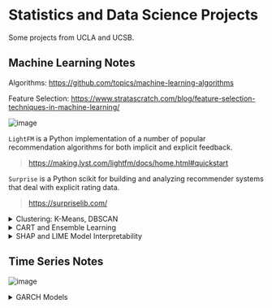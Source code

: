 # Statistics and Data Science Projects

Some projects from UCLA and UCSB.


## Machine Learning Notes

Algorithms: https://github.com/topics/machine-learning-algorithms

Feature Selection: https://www.stratascratch.com/blog/feature-selection-techniques-in-machine-learning/

![image](https://github.com/user-attachments/assets/6c33f351-39d1-4f7f-a06a-923725c028de)

`LightFM` is a Python implementation of a number of popular recommendation algorithms for both implicit and explicit feedback.

> https://making.lyst.com/lightfm/docs/home.html#quickstart

`Surprise` is a Python scikit for building and analyzing recommender systems that deal with explicit rating data.

> https://surpriselib.com/

<details>
<summary>Clustering: K-Means, DBSCAN</summary>
<br>

### K-Means:

Clustering seeks to find N clusters in a data set and to subsequently identify which data points belong to each cluster. While there are a number of different approaches to clustering, one of the easiest to understand is the k-means algorithm. 

In this algorithm:

1. Pick K random points as cluster centers called centroids.
2. Assign each point to the nearest cluster by calculating its Euclidean distance to each centroid.
3. Find a new cluster center by taking the average of the assigned points.
4. Repeat Step 2 and 3 until none of the cluster assignments change.

![image](https://github.com/user-attachments/assets/de83aac1-a121-4423-93a4-18579cbfddb4)

![image](https://github.com/user-attachments/assets/38c91b7d-24ec-40bd-9401-886ee3405259)

```
## Manually:
# Euclidean Distance Calculator
def dist(a, b, ax=1):
    return np.linalg.norm(a - b, axis=ax)
k = 3 # Number of clusters
C_x = np.random.randint(0, np.max(X)-20, size=k) # random centroids
C_y = np.random.randint(0, np.max(X)-20, size=k) # random centroids
C = np.array(list(zip(C_x, C_y)), dtype=np.float32) # sample data

C_old = np.zeros(C.shape) # store the value of centroids when it updates
clusters = np.zeros(len(X)) # creates Cluster Lables(0, 1, 2)
# Error func. - Distance between new centroids and old centroids
error = dist(C, C_old, None)
while error != 0: # Loop will run till the error becomes zero
    for i in range(len(X)): # Assigning each value to its closest cluster
        distances = dist(X[i], C)
        cluster = np.argmin(distances)
        clusters[i] = cluster
    C_old = deepcopy(C) # Storing the old centroid values
    # Finding the new centroids by taking the average value
    for i in range(k):
        points = [X[j] for j in range(len(X)) if clusters[j] == i]
        C[i] = np.mean(points, axis=0)
    error = dist(C, C_old, None)
```

### DBSCAN:

How DBSCAN works:
1. Groups points that are close together based on density
2. Marks points that are alone in low-density regions as outliers
3. Defines clusters as dense regions separated by regions of lower density 

DBSCAN's advantages:
1. Doesn't require the number of clusters to be specified beforehand
2. Can identify clusters of arbitrary shapes
3. Effective at identifying and removing noise in a data set
4. Robust to noise

```
from sklearn.preprocessing import StandardScaler
import numpy as np
data = pd.read_csv('Week_2_Data/Iris.csv')
data = data[['SepalLengthCm','PetalLengthCm','Species']]
species = data['Species']
features = data.iloc[:, :-1]
features = features.values.astype("float32", copy = False)

stscaler = StandardScaler().fit(features)
features = stscaler.transform(features)

# Elbow plot:
k=2 # number of columns
from sklearn.neighbors import NearestNeighbors
nbrs = NearestNeighbors(n_neighbors=k+1).fit(features) 
distances, indices = nbrs.kneighbors(features)
distances = np.sort(distances[:, k])

plt.plot(distances)
plt.xlabel("Points sorted by distance")
plt.ylabel("k-NN distance")
plt.title("k-NN Distance Plot")
plt.show()
# min_samples is 12, because first jump (knee) is between 10 and 15
# eps is 0.5

dbsc = DBSCAN(eps = .5, min_samples = 12).fit(features)
labels = dbsc.labels_
core_samples = np.zeros_like(labels, dtype = bool)
core_samples[dbsc.core_sample_indices_] = True
data['label'] = labels
print(data['label'].unique())
print(data.head())

plt.figure(figsize=(8, 6))
# Plot the clusters
colors = ['indianred','#57db5f','#5f57db']
for label in data['label'].unique():
    cluster_data = data[data['label'] == label]
    plt.scatter(cluster_data['SepalLengthCm'], cluster_data['PetalLengthCm'], 
                label=f'Class {label}',
                color = colors[label % len(colors)],
               s = 150)
plt.legend()
plt.title("Iris Data")
```


<br>

</details>

<details>
<summary>CART and Ensemble Learning</summary>
<br>

### Classification And Regression Tree (CART)

* Trees used for regression and trees used for classification have some similarities - but also some differences, such as the procedure used to determine where to split.

* Some techniques, often called ensemble methods, construct more than one decision tree:
  
  * **Boosted trees:** Incrementally building an ensemble by training each new instance to emphasize the training instances previously mis-modeled. A typical example is AdaBoost. These can be used for regression-type and classification-type problems.
  * **Bagging:** Bootstrap aggregated (or bagged) decision trees, an early ensemble method, builds multiple decision trees by repeatedly resampling training data with replacement, and voting the trees for a consensus prediction.
  * Random forest classifier is a specific type of bootstrap aggregating
  * Rotation forest.


### Limitations of CARTs:

![image](https://github.com/user-attachments/assets/1a027e3e-6e19-4c0c-b4f8-0e5b9a5d74bb)
![image](https://github.com/user-attachments/assets/fa891e83-d007-4516-9696-b03bc32e014e)

### Ensemble Learning:

* **Bagging:** Bootstrap Aggregation.
  * Base estimator: Decision Tree, Logistic Regression, Neural Net, ...
  * Each estimator is trained on a distinct bootstrap sample of the training set

![image](https://github.com/user-attachments/assets/abbb0112-8143-4649-8794-0b57924aa97e)

* **Boosting:** several models are trained sequentially with each model learning from the errors of its predecessors
  * AdaBoost and Gradient Boosting
    
![image](https://github.com/user-attachments/assets/6ca714aa-dcec-4947-94a5-220375a57450)


### Examples of Ensemble:

* Boosting:

  <details>
  <summary><strong>Gradient Boosting Regressor</strong></summary>
  <br>

  The model’s strength comes from its additive learning process — while each tree focuses on correcting the remaining errors in the ensemble, the sequential combination creates a powerful predictor that progressively reduces the overall
  prediction error by focusing on the parts of the problem where the model still struggles.

  1. Initialize Model: Start with a simple prediction, typically the mean of target values.
  2. Iterative Learning: For a set number of iterations, compute the residuals, train a decision tree to predict these residuals, and add the new tree’s predictions (scaled by the learning rate) to the running total.
  3. Build Trees on Residuals: Each new tree focuses on the remaining errors from all previous iterations.
  4. Final Prediction: Sum up all tree contributions (scaled by the learning rate) and the initial prediction.

  <br>
  
  **Risk of Overfitting:** The use of deeper trees and the sequential building process can cause the model to fit the training data too closely, which may reduce its performance on new data. This requires careful tuning of tree depth, learning rate, and the number of trees.
    
  **Sensitive to Settings:** The effectiveness of Gradient Boosting heavily depends on finding the right combination of learning rate, tree depth, and number of trees, which can be more complex and time-consuming than tuning simpler algorithms.

  ![image](https://github.com/user-attachments/assets/e416e064-838e-44bb-8e09-b0cd36b1bfc6)

  https://medium.com/towards-data-science/gradient-boosting-regressor-explained-a-visual-guide-with-code-examples-c098d1ae425c
  
  ```
  gbr = GradientBoostingRegressor(n_estimators=100, max_depth=25,
                                      min_samples_leaf=10,
                                      min_samples_split=5, random_state=42)
  gbr.fit(train_X,train_y)

  y_pred_gbr = gbr.predict(test_X)
  rmse_gbr = np.sqrt(mean_squared_error(test_y, y_pred_gbr))
  print('RMSE (Gradient Boosting): ', rmse_gbr)
  ```

  </details>
  
* Bagging:
  
  <details>
  <summary><strong>Random Forest Regressor</strong></summary>
  <br>

  Why Random Forests Work:

  **Variance reduction:** the trees are more independent because of the combination of bootstrap samples and random draws of predictors.
  It is apparent that random forests are a form of bagging, and the averaging over trees can substantially reduce instability that might otherwise result.
  Moreover, by working with a random sample of predictors at each possible split, the fitted values across trees are more independent.
  Consequently, the gains from averaging over a large number of trees (variance reduction) can be more dramatic.

  **Bias reduction:** a very large number of predictors can be considered, and local feature predictors can play a role in tree construction.

  **Cons:** computational complexity, slower performance compared to simpler models, and lack of interpretability

    
  ![image](https://github.com/user-attachments/assets/239845b7-9dce-4df5-9a67-86b0697da2c1)

  ```
  from sklearn.ensemble import RandomForestRegressor
  from sklearn.model_selection import RandomizedSearchCV
  from scipy.stats import randint
  param_dist = {
      'n_estimators': randint(100, 1000),
      'max_depth': randint(1, 20),
      'min_samples_split': randint(2, 20),
      'min_samples_leaf': randint(1, 20),
      'max_features': ['auto', 'sqrt', 'log2', None],
      'criterion': ['absolute_error', 'poisson', 'friedman_mse', 'squared_error'],
      'bootstrap': [True, False]
  }
  random_search = RandomizedSearchCV(
      RandomForestRegressor(),
      param_distributions=param_dist,
      n_iter=100,
      cv=5,
      verbose=1,
      random_state=42,
      n_jobs=-1
  )
  random_search.fit(train_X, train_y)
  print("Best hyperparameters found: ", random_search.best_params_)
  
  from sklearn.ensemble import RandomForestRegressor
  rf = RandomForestRegressor(n_estimators=100, max_depth=20,
                                        min_samples_leaf=10,
                                        min_samples_split=5, random_state=42)
  rf.fit(train_X,train_y)
  
  from sklearn.metrics import mean_squared_error as MSE
  y_pred = rf.predict(test_X)
  y_pred_train=rf.predict(train_X)
  # Evaluate the test set RMSE
  rmse_test = MSE(test_y, y_pred)**(1/2)
  rmse_train = MSE(train_y, y_pred_train)**(1/2)
  # Print the test set RMSE
  print('Test set RMSE of rf: {:.3f}'.format(rmse_test))
  print('Train set RMSE of rf: {:.3f}'.format(rmse_train))
  
  from sklearn.model_selection import cross_val_score
  # Compute the array containing the 10-folds CV MSEs
  MSE_CV_scores = - cross_val_score(rf, train_X, train_y, cv=10, 
                                    scoring='neg_mean_squared_error', 
                                    n_jobs=-1) 
  # Compute the 10-folds CV RMSE
  RMSE_CV = (MSE_CV_scores.mean())**(1/2)
  # Print RMSE_CV
  print('CV RMSE: {:.2f}'.format(RMSE_CV))
  
  y_pred_rf = rf.predict(test_X)
  rmse_rf = np.sqrt(mean_squared_error(test_y, y_pred_rf))
  print('RMSE (Random Forest): ', rmse_rf)
  ```
  
  </details>

  <details>
  <summary><strong>Bagging Classifier</strong></summary>
  <br>

  How bagging works:
  1. Randomly select data points from a training set with replacement
  2. Train multiple models on the selected data points
  3. Combine the predictions of the models to make an overall prediction

  ```
  from sklearn.ensemble import BaggingClassifier
  from sklearn.tree import DecisionTreeClassifier
  from sklearn.metrics import accuracy_score
  from sklearn.model_selection import train_test_split
  # Set seed for reproducibility
  SEED = 1
  # Split data into train and test
  X_train, X_test, y_train, y_test = \
  train_test_split(X, y,
  test_size=0.2,
  stratify=y,
  random_state=SEED)

  # Hyperparameter Turning
  # Insert here for decision tree classifier

  # Instantiate a classification-tree 'dt'. Can use tuning.
  dt = DecisionTreeClassifier(max_depth=4, min_samples_leaf=0.16,
  random_state=SEED)
  # Instantiate a BaggingClassifier 'bc'
  bc = BaggingClassifier(base_estimator=dt, n_estimators=300,
  n_jobs=-1)
  # Fit 'bc' to the training set
  bc.fit(X_train, y_train)
  # Predict test set labels
  y_pred = bc.predict(X_test)
  # Evaluate and print test-set accuracy
  accuracy = accuracy_score(y_test, y_pred)
  print('Accuracy of Bagging Classifier: {:.3f}'.format(accuracy))
  ```

  </details>

  <br>

</details>



<details>
<summary>SHAP and LIME Model Interpretability</summary>
<br>
  
https://medium.com/cmotions/opening-the-black-box-of-machine-learning-models-shap-vs-lime-for-model-explanation-d7bf545ce15f
  
### SHAP: SHapley Additive exPlanations

This method aims to explain the prediction of an instance/observation by computing the contribution of each feature to the prediction. Uses game theory to explain a model by considering each feature as a player. SHAP values are relative to the average predicted value of the sample.

https://shap.readthedocs.io/en/latest/example_notebooks/api_examples/plots/bar.html

Supervised Clustering: How to Use SHAP Values for Better Cluster Analysis:

https://www.aidancooper.co.uk/supervised-clustering-shap-values/#:~:text=Clustering%20the%202D%20Embedding%20of,we%20elect%20to%20use%20DBSCAN.&text=As%20expected%2C%20this%20identifies%20the,discerned%20visually%20(Figure%205)

### LIME: Local Interpretable Model-Agnostic Explanations

Approximates a complex model and transfers it to a local interpretable model. LIME generates a perturbed dataset to fit an explainable model.

https://marcotcr.github.io/lime/tutorials/Tutorial%20-%20continuous%20and%20categorical%20features.html

|  Step  |   Description                                                                       |
|:-------|:------------------------------------------------------------------------------------|
|Let     | Let’s say we want to know why the model predicted that someone earns more than $50K |
|Change  | Change the Example a Little Bit</br> LIME makes small changes to data (increasing age, changing job, or reducing education level).</br> It asks the model, “What happens now? |
|Find Out| Find Out Which Changes Matter</br> If changing job causes the prediction to flip (now the model says they earns less), then job is very important!</br> If changing age doesn’t affect the prediction much, then age is not very important |
|Make    | Make a Simple Explanation</br> LIME builds a small, simple model (like drawing a straight line) to explain what’s happening just around person's case.</br> It tells you which features (age, job, education, etc.) were the most important for this one prediction |
| LIME   | LIME only explains one example at a time (not the whole model).</br> LIME makes fake, small changes to see what affects the decision.</br> LIME creates a simple explanation (even if the original model is very complex).|

![image](https://github.com/user-attachments/assets/535c9217-b17e-48e5-a8ce-d6b7e95b057c)

https://medium.com/towards-data-science/lime-explain-machine-learning-predictions-af8f18189bfe

### Comparison

![image](https://github.com/user-attachments/assets/02449983-b8c3-4296-a71f-d0209d1dbf34)

![image](https://github.com/user-attachments/assets/27a67997-93ad-481c-bf12-28ed5d33036a)

<br>

</details>


  
## Time Series Notes

![image](https://github.com/user-attachments/assets/56b8612c-711f-4224-a9db-847996f5e3c4)


<details>
<summary>GARCH Models</summary>
<br>
  
![image](https://github.com/user-attachments/assets/4b9d4d2b-03bc-4685-b410-057a1c47f95c)

https://medium.com/@corredaniel1500/forecasting-volatility-deep-dive-into-arch-garch-models-46cd1945872b

</details>
